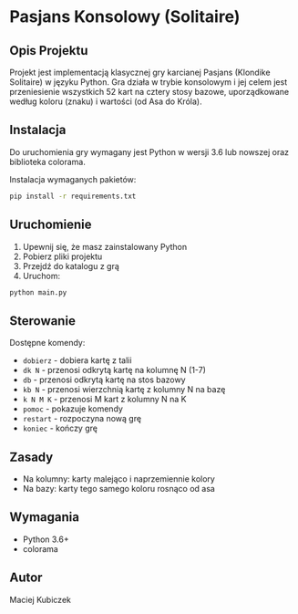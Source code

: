 # Pasjans Konsolowy (Solitaire)

## Opis Projektu

Projekt jest implementacją klasycznej gry karcianej Pasjans (Klondike Solitaire) w języku Python. Gra działa w trybie konsolowym i jej celem jest przeniesienie wszystkich 52 kart na cztery stosy bazowe, uporządkowane według koloru (znaku) i wartości (od Asa do Króla).

## Instalacja

Do uruchomienia gry wymagany jest Python w wersji 3.6 lub nowszej oraz biblioteka colorama.

Instalacja wymaganych pakietów:
```bash
pip install -r requirements.txt
```

## Uruchomienie

1. Upewnij się, że masz zainstalowany Python
2. Pobierz pliki projektu
3. Przejdź do katalogu z grą
4. Uruchom:
```bash
python main.py
```

## Sterowanie

Dostępne komendy:

* `dobierz` - dobiera kartę z talii
* `dk N` - przenosi odkrytą kartę na kolumnę N (1-7)
* `db` - przenosi odkrytą kartę na stos bazowy
* `kb N` - przenosi wierzchnią kartę z kolumny N na bazę
* `k N M K` - przenosi M kart z kolumny N na K
* `pomoc` - pokazuje komendy
* `restart` - rozpoczyna nową grę
* `koniec` - kończy grę

## Zasady

* Na kolumny: karty malejąco i naprzemiennie kolory
* Na bazy: karty tego samego koloru rosnąco od asa

## Wymagania

* Python 3.6+
* colorama

## Autor

Maciej Kubiczek